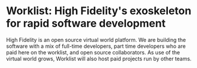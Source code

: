 # Worklist: High Fidelity's exoskeleton for rapid software development

High Fidelity is an open source virtual world platform. We are building the
software with a mix of full-time developers, part time developers who are paid
here on the worklist, and open source collaborators. As use of the virtual world grows, Worklist will also host paid projects run by other teams.
